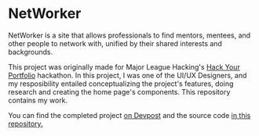 # NetWorker
NetWorker is a site that allows professionals to find mentors, mentees, and other people to network with, unified by their shared interests and backgrounds.

This project was originally made for Major League Hacking's [Hack Your Portfolio](https://hack-your-portfolio-21557.devpost.com/) hackathon. In this project, I was one of the UI/UX Designers, and my resposibility entailed conceptualizing the project's features, doing research and creating the home page's components. This repository contains my work.

You can find the completed project [on Devpost](https://devpost.com/software/networker-i4qzdg) and the source code [in this repository.](https://github.com/amaciasmar/Networker)
